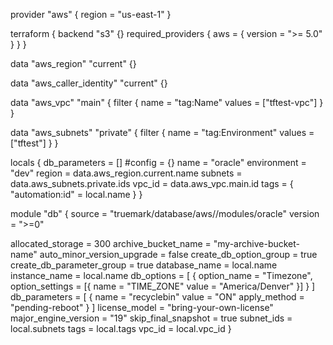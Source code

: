 provider "aws" {
  region = "us-east-1"
}

terraform {
  backend "s3" {}
  required_providers {
    aws = {
      version = ">= 5.0"
    }
  }
}

data "aws_region" "current" {}

data "aws_caller_identity" "current" {}

data "aws_vpc" "main" {
  filter {
    name   = "tag:Name"
    values = ["tftest-vpc"]
  }
}

data "aws_subnets" "private" {
  filter {
    name   = "tag:Environment"
    values = ["tftest"]
  }
}

locals {
  db_parameters  = []
  #config        = {}
  name           = "oracle"
  environment    = "dev"
  region         = data.aws_region.current.name
  subnets        = data.aws_subnets.private.ids
  vpc_id         = data.aws_vpc.main.id
  tags           = {
    "automation:id"  = local.name
  }
}

module "db" {
  source                          = "truemark/database/aws//modules/oracle"
  version                         = ">=0"
  
  allocated_storage               = 300
  archive_bucket_name             = "my-archive-bucket-name"
  auto_minor_version_upgrade      = false
  create_db_option_group          = true
  create_db_parameter_group       = true
  database_name                   = local.name
  instance_name                   = local.name
  db_options = [
    {
      option_name = "Timezone",
      option_settings = [{
        name  = "TIME_ZONE"
        value = "America/Denver"
      }]
    }
  ]
  db_parameters = [
    {
      name         = "recyclebin"
      value        = "ON"
      apply_method = "pending-reboot"
    }
  ]
  license_model                   = "bring-your-own-license" 
  major_engine_version            = "19"
  skip_final_snapshot             = true
  subnet_ids                      = local.subnets
  tags                            = local.tags
  vpc_id                          = local.vpc_id
}
